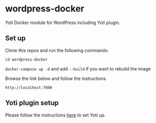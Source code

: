 # wordpress-docker
Yoti Docker module for WordPress including Yoti plugin.

## Set up
Clone this repos and run the following commands:

`cd wordpress-docker`

`docker-compose up -d` and add `--build` if you want to rebuild the image

Browse the link below and follow the instructions

`http://localhost:7000`

## Yoti plugin setup
Please follow the instructions [here](https://github.com/getyoti/yoti-wordpress) to set Yoti up.

